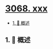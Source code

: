 # [3068. xxx](https://github.com/Tdahuyou/TNotes.leetcode/tree/main/notes/3068.%20xxx)

<!-- region:toc -->

- [1. 📝 概述](#1--概述)

<!-- endregion:toc -->

## 1. 📝 概述
